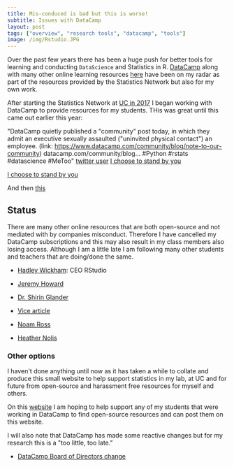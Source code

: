 ```yaml
---
title: Mis-conduced is bad but this is worse!
subtitle: Issues with DataCamp
layout: post
tags: ["overview", "research tools", "datacamp", "tools"]
image: /img/Rstudio.JPG
---
```


Over the past few years there has been a huge push for better tools for learning and conducting `DataScience` and Statistics in R. [DataCamp](www.datacamp.com) along with many other online learning resources [here](/general-statistics/) have been on my radar as part of the resources provided by the Statistics Network but also for my own work.

After starting the Statistics Network at [UC in 2017](https://www.canberra.edu.au/current-students/canberra-students/current-research-students/Welcome-brochure-S1-2019.pdf) I began working with DataCamp to provide resources for my students. THis was great until this came out earlier this year:

"DataCamp quietly published a "community" post today, in which they admit an executive sexually assaulted ("uninvited physical contact") an employee. (link: https://www.datacamp.com/community/blog/note-to-our-community) datacamp.com/community/blog… #Python #rstats #datascience #MeToo" [twitter user]("https://twitter.com/no_reply/status/1113923302915837958")
[I choose to stand by you](./img/datacamp-missconduct.jpg)

[I choose to stand by you](https://twitter.com/kara_woo/status/1114229065509003264)

And then [this](https://www.buzzfeednews.com/article/daveyalba/datacamp-sexual-harassment-metoo-tech-startup)

## Status

There are many other online resources that are both open-source and not mediated with by companies misconduct. Therefore I have cancelled my DataCamp subscriptions and this may also result in my class members also losing access. Although I am a little late I am following many other students and teachers that are doing/done the same.

- [Hadley Wickham](): CEO RStudio

- [Jeremy Howard](https://twitter.com/jeremyphoward/status/1114177335354253312?lang=en)

- [Dr. Shirin Glander](https://www.r-bloggers.com/before-you-take-my-datacamp-course-please-consider-this-info/)

- [Vice article](https://www.vice.com/en_us/article/597p7z/datacamp-teachers-boycott-their-own-classes-following-sexual-misconduct-by-executive)

- [Noam Ross](https://noamross.github.io/datacamp-sexual-assault/)

- [Heather Nolis](https://medium.com/@heathernolis/on-datacamp-aafd82f94e60)

### Other options

I haven't done anything until now as it has taken a while to collate and produce this small website to help support statistics in my lab, at UC and for future from open-source and harassment free resources for myself and others.

On this [website](www.ssnhub.com) I am hoping to help support any of my students that were working in DataCamp to find open-source resources and can post them on this website.

I will also note that DataCamp has made some reactive changes but for my research this is a "too little, too late."

- [DataCamp Board of Directors change](https://www.datacamp.com/community/blog/board-update)
